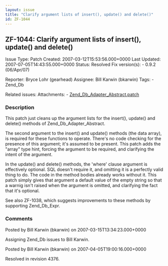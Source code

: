 ```yaml
---
layout: issue
title: "Clarify argument lists of insert(), update() and delete()"
id: ZF-1044
---
```


ZF-1044: Clarify argument lists of insert(), update() and delete()
------------------------------------------------------------------

 Issue Type: Patch Created: 2007-03-12T15:53:56.000+0000 Last Updated: 2007-07-05T14:43:55.000+0000 Status: Resolved Fix version(s): - 0.9.2 (06/Apr/07)
 
 Reporter:  Bryce Lohr (gearhead)  Assignee:  Bill Karwin (bkarwin)  Tags: - Zend\_Db
 
 Related issues: 
 Attachments: - [Zend\_Db\_Adapter\_Abstract.patch](/issues/secure/attachment/10311/Zend_Db_Adapter_Abstract.patch)
 
### Description

This patch just cleans up the argument lists for the insert(), update() and delete() methods of Zend\_Db\_Adapter\_Abstract.

The second argument to the insert() and update() methods (the data array), is required for these functions to operate. There's no code checking for the presence of this argument; it's assumed to be present. This patch adds the "array" type hint, forcing the argument to be required, and clarifying the intent of the argument.

In the update() and delete() methods, the 'where' clause argument is effectively optional. SQL doesn't require it, and omitting it is a perfectly valid thing to do. The code in the method bodies already works without it. This patch simply gives that argument a default value of the empty string so that a warnig isn't raised when the argument is omitted, and clarifying the fact that it's optional.

See also ZF-1038, which suggests improvements to these methods by supporting Zend\_Db\_Expr.

 

 

### Comments

Posted by Bill Karwin (bkarwin) on 2007-03-15T13:34:23.000+0000

Assigning Zend\_Db issues to Bill Karwin.

 

 

Posted by Bill Karwin (bkarwin) on 2007-04-05T19:00:16.000+0000

Resolved in revision 4376.

 

 